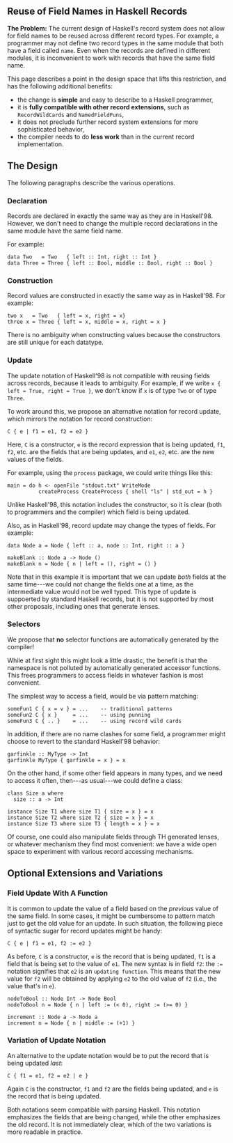 ## Reuse of Field Names in Haskell Records

**The Problem:** The current design of Haskell's record system does not allow for field names
to be reused  across different record types.  For example, a programmer may not define
two record types in the same module that both have a field called `name`.  Even when the records
are defined in different modules, it is inconvenient to work with records that have the same field
name.


This page describes a point in the design space that lifts this restriction, and has the following additional
benefits:

- the change is **simple** and easy to describe to a Haskell programmer,
- it is **fully compatible with other record extensions**, such as `RecordWildCards` and `NamedFieldPuns`,
- it does not preclude further record system extensions for more sophisticated behavior,
- the compiler needs to do **less work** than in the current record implementation.

## The Design


The following paragraphs describe the various operations.

### Declaration


Records are declared in exactly the same way as they are in Haskell'98.
However, we don't need to change the multiple record declarations in
the same module have the same field name.


For example:

```wiki
data Two   = Two   { left :: Int, right :: Int }
data Three = Three { left :: Bool, middle :: Bool, right :: Bool }
```

### Construction


Record values are constructed in exactly the same way as in Haskell'98.  For example:

```wiki
two x   = Two   { left = x, right = x}
three x = Three { left = x, middle = x, right = x }
```


There is no ambiguity when constructing values
because the constructors are still unique for each datatype.

### Update


The update notation of Haskell'98 is not compatible with reusing
fields across records, because it leads to ambiguity.  For example,
if we write `x { left = True, right = True }`, we don't know if `x` is of type
`Two` or of type `Three`.


To work around this, we propose an alternative notation for record update,
which mirrors the notation for record construction:

```wiki
C { e | f1 = e1, f2 = e2 }
```


Here, `C` is a constructor, `e` is the record expression that is being
updated, `f1`, `f2`, etc. are the fields that are being updates, and
`e1`, `e2`, etc. are the new values of the fields.


For example, using the `process` package, we could write things like this:

```wiki
main = do h <- openFile "stdout.txt" WriteMode
          createProcess CreateProcess { shell "ls" | std_out = h }

```


Unlike Haskell'98, this notation includes the constructor, so it is
clear (both to programmers and the compiler) which field is being updated.


Also, as in Haskell'98, record update may change the types of fields.
For example:

```wiki
data Node a = Node { left :: a, node :: Int, right :: a }

makeBlank :: Node a -> Node ()
makeBlank n = Node { n | left = (), right = () }
```


Note that in this example it is important that we can
update *both* fields at the same time---we could not
change the fields one at a time, as the intermediate value
would not be well typed.  This type of update is suppoerted
by standard Haskell records, but it is not supported by most
other proposals, including ones that generate lenses.

### Selectors


We propose that **no** selector functions are automatically generated by the compiler!


While at first sight this might look a little drastic, the benefit is that the namespace
is not polluted by automatically generated accessor functions.  This frees programmers
to access fields in whatever fashion is most convenient.


The simplest way to access a field, would be via pattern matching:

```wiki
someFun1 C { x = v } = ...    -- traditional patterns
someFun2 C { x }     = ...    -- using punning
someFun3 C { .. }    = ...    -- using record wild cards
```


In addition, if there are no name clashes for some field, a programmer might
choose to revert to the standard Haskell'98 behavior:

```wiki
garfinkle :: MyType -> Int
garfinkle MyType { garfinkle = x } = x
```


On the other hand, if some other field appears in many types, and we need to access it often, then---as usual---we could
define a class:

```wiki
class Size a where
  size :: a -> Int

instance Size T1 where size T1 { size = x } = x
instance Size T2 where size T2 { size = x } = x
instance Size T3 where size T3 { length = x } = x
```


Of course, one could also manipulate fields through
TH generated lenses, or whatever mechanism they find
most convenient:  we have a wide open space to experiment
with various record accessing mechanisms.

## Optional Extensions and Variations

### Field Update With A Function


It is common to update the value of a field based on the *previous* value of the same field.
In some cases, it might be cumbersome to pattern match just to get the old value for an update.
In such situation, the following piece of syntactic sugar for record updates might be handy:

```wiki
C { e | f1 = e1, f2 := e2 }
```


As before, `C` is a constructor, `e` is the record that is being updated, `f1` is a field
that is being set to the value of `e1`.  The new syntax is in field
`f2`: the `:=` notation signifies that `e2` is an ``updating function``.  This means
that the new value for `f2` will be obtained by applying `e2` to the old value of `f2`
(i.e., the value that's in `e`).

```wiki
nodeToBool :: Node Int -> Node Bool
nodeToBool n = Node { n | left := (< 0), right := (>= 0) }

increment :: Node a -> Node a
increment n = Node { n | middle := (+1) }
```

### Variation of Update Notation


An alternative to the update notation would be to put the record that is being updated *last*:

```wiki
C { f1 = e1, f2 = e2 | e }
```


Again `C` is the constructor, `f1` and `f2` are the fields being updated, and `e` is
the record that is being updated.


Both notations seem compatible with parsing Haskell.
This notation emphasizes the fields that are being changed, while the other
emphasizes the old record.  It is not immediately clear, which of the
two variations is more readable in practice.
